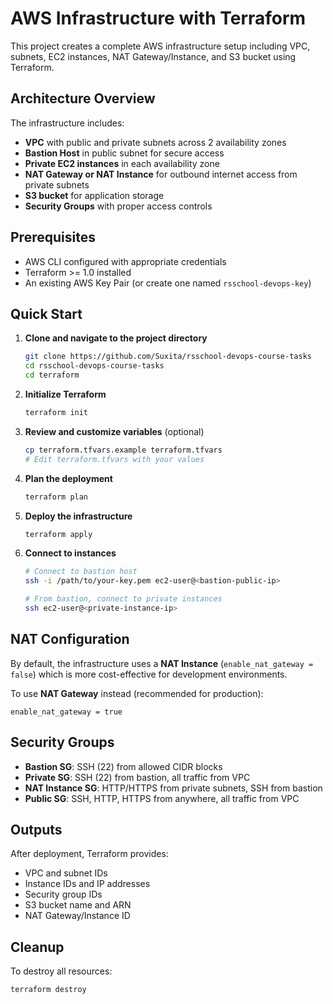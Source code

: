 # AWS Infrastructure with Terraform

This project creates a complete AWS infrastructure setup including VPC, subnets, EC2 instances, NAT Gateway/Instance, and S3 bucket using Terraform.

## Architecture Overview

The infrastructure includes:
- **VPC** with public and private subnets across 2 availability zones
- **Bastion Host** in public subnet for secure access
- **Private EC2 instances** in each availability zone
- **NAT Gateway or NAT Instance** for outbound internet access from private subnets
- **S3 bucket** for application storage
- **Security Groups** with proper access controls

## Prerequisites

- AWS CLI configured with appropriate credentials
- Terraform >= 1.0 installed
- An existing AWS Key Pair (or create one named `rsschool-devops-key`)

## Quick Start

1. **Clone and navigate to the project directory**
   ```bash
   git clone https://github.com/Suxita/rsschool-devops-course-tasks
   cd rsschool-devops-course-tasks
   cd terraform	
   ```

2. **Initialize Terraform**
   ```bash
   terraform init
   ```

3. **Review and customize variables** (optional)
   ```bash
   cp terraform.tfvars.example terraform.tfvars
   # Edit terraform.tfvars with your values
   ```

4. **Plan the deployment**
   ```bash
   terraform plan
   ```

5. **Deploy the infrastructure**
   ```bash
   terraform apply
   ```

6. **Connect to instances**
   ```bash
   # Connect to bastion host
   ssh -i /path/to/your-key.pem ec2-user@<bastion-public-ip>
   
   # From bastion, connect to private instances
   ssh ec2-user@<private-instance-ip>
   ```

## NAT Configuration

By default, the infrastructure uses a **NAT Instance** (`enable_nat_gateway = false`) which is more cost-effective for development environments.

To use **NAT Gateway** instead (recommended for production):
```hcl
enable_nat_gateway = true
```

## Security Groups

- **Bastion SG**: SSH (22) from allowed CIDR blocks
- **Private SG**: SSH (22) from bastion, all traffic from VPC
- **NAT Instance SG**: HTTP/HTTPS from private subnets, SSH from bastion
- **Public SG**: SSH, HTTP, HTTPS from anywhere, all traffic from VPC

## Outputs

After deployment, Terraform provides:
- VPC and subnet IDs
- Instance IDs and IP addresses
- Security group IDs
- S3 bucket name and ARN
- NAT Gateway/Instance ID





## Cleanup

To destroy all resources:
```bash
terraform destroy
```
